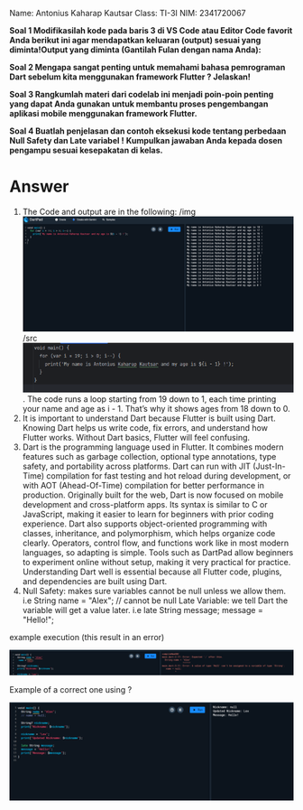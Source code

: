 Name: Antonius Kaharap Kautsar
Class: TI-3I
NIM: 2341720067

**Soal 1  Modifikasilah kode pada baris 3 di VS Code atau Editor Code favorit Anda berikut ini agar mendapatkan keluaran (output) sesuai yang diminta!Output yang diminta (Gantilah Fulan dengan nama Anda):**
 
**Soal 2 Mengapa sangat penting untuk memahami bahasa pemrograman Dart sebelum kita menggunakan framework Flutter ? Jelaskan!**
 
**Soal 3 Rangkumlah materi dari codelab ini menjadi poin-poin penting yang dapat Anda gunakan untuk membantu proses pengembangan aplikasi mobile menggunakan framework Flutter.**

**Soal 4 Buatlah penjelasan dan contoh eksekusi kode tentang perbedaan Null Safety dan Late variabel !**
**Kumpulkan jawaban Anda kepada dosen pengampu sesuai kesepakatan di kelas.**




# Answer

1. The Code and output are in the following: 
/img![img.png](img.png)
/src![img_1.png](img_1.png)
   . The code runs a loop starting from 19 down to 1, each time printing your name and age as i - 1. That’s why it shows ages from 18 down to 0.
2. It is important to understand Dart because Flutter is built using Dart. Knowing Dart helps us write code, fix errors, and understand how Flutter works. Without Dart basics, Flutter will feel confusing.
3. Dart is the programming language used in Flutter. It combines modern features such as garbage collection, optional type annotations, type safety, and portability across platforms. Dart can run with JIT (Just-In-Time) compilation for fast testing and hot reload during development, or with AOT (Ahead-Of-Time) compilation for better performance in production. Originally built for the web, Dart is now focused on mobile development and cross-platform apps. Its syntax is similar to C or JavaScript, making it easier to learn for beginners with prior coding experience. Dart also supports object-oriented programming with classes, inheritance, and polymorphism, which helps organize code clearly. Operators, control flow, and functions work like in most modern languages, so adapting is simple. Tools such as DartPad allow beginners to experiment online without setup, making it very practical for practice. Understanding Dart well is essential because all Flutter code, plugins, and dependencies are built using Dart.
4. Null Safety: makes sure variables cannot be null unless we allow them.
i.e String name = "Alex"; // cannot be null
Late Variable: we tell Dart the variable will get a value later.
i.e late String message; message = "Hello!";

example execution (this result in an error)

![alt text](image.png)

Example of a correct one using ?

![alt text](image-1.png)
